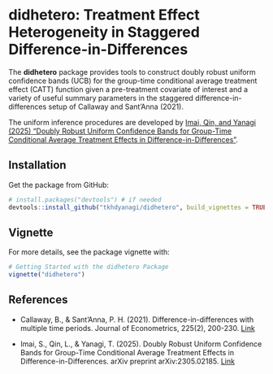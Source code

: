 
<!-- README.md is generated from README.Rmd. Please edit that file -->

# didhetero: Treatment Effect Heterogeneity in Staggered Difference-in-Differences

<!-- badges: start -->

<!-- badges: end -->

The **didhetero** package provides tools to construct doubly robust
uniform confidence bands (UCB) for the group-time conditional average
treatment effect (CATT) function given a pre-treatment covariate of
interest and a variety of useful summary parameters in the staggered
difference-in-differences setup of Callaway and Sant’Anna (2021).

The uniform inference procedures are developed by [Imai, Qin, and Yanagi
(2025) “Doubly Robust Uniform Confidence Bands for Group-Time
Conditional Average Treatment Effects in
Difference-in-Differences”](https://doi.org/10.48550/arXiv.2305.02185).

## Installation

Get the package from GitHub:

``` r
# install.packages("devtools") # if needed
devtools::install_github("tkhdyanagi/didhetero", build_vignettes = TRUE)
```

## Vignette

For more details, see the package vignette with:

``` r
# Getting Started with the didhetero Package
vignette("didhetero")
```

## References

- Callaway, B., & Sant’Anna, P. H. (2021). Difference-in-differences
  with multiple time periods. Journal of Econometrics, 225(2), 200-230.
  [Link](https://doi.org/10.1016/j.jeconom.2020.12.001)

- Imai, S., Qin, L., & Yanagi, T. (2025). Doubly Robust Uniform
  Confidence Bands for Group-Time Conditional Average Treatment Effects
  in Difference-in-Differences. arXiv preprint arXiv:2305.02185.
  [Link](https://doi.org/10.48550/arXiv.2305.02185)
